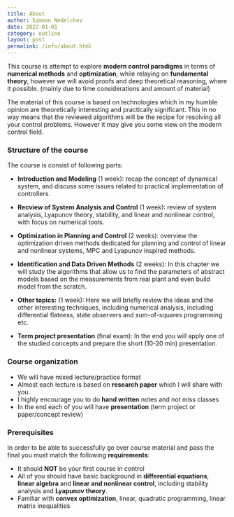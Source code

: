 ```yaml
---
title: About
author: Simeon Nedelchev
date: 2022-01-01
category: outline
layout: post
permalink: /info/about.html
---
```


This course is attempt to explore **modern control paradigms** in terms of **numerical methods** and **optimization**, while relaying on **fundamental theory**, however we will avoid proofs and deep theoretical reasoning, where it possible. (mainly due to time considerations and amount of material)       


The material of this course is based on technologies which in my humble opinion are theoretically interesting and practically significant. This in no way means that the reviewed algorithms will be the recipe for resolving all your control problems. However it may give you some view on the modern control field.

### Structure of the course

The course is consist of following parts:


* **Introduction and Modeling** (1 week): recap the concept of dynamical system, and discuss some issues related to practical implementation of controllers.

* **Recview of System Analysis and Control** (1 week): review of system analysis, Lyapunov theory, stability, and linear and nonlinear control, with focus on numerical tools.

* **Optimization in Planning and Control** (2 weeks): overview the optimization driven methods dedicated for planning and control of linear and nonlinear systems, MPC and Lyapunov inspired methods.


* **Identification and Data Driven Methods** (2 weeks): In this chapter we will study the algorithms that allow us to find the parameters of abstract models based on the measurements from real plant and even build model from the scratch.  

* **Other topics:** (1 week): Here we will briefly review the ideas and the other interesting techniques, including numerical analysis, including differential flatness, state observers and sum-of-squares programming etc.


* **Term project presentation** (final exam): In the end you will apply one of the studied concepts and prepare the short (10-20 min) presentation.

### **Course organization**
* We will have mixed lecture/practice format
* Almost each lecture is based on **research paper** which I will share with you.
* I highly encourage you to do **hand written** notes and not miss classes
* In the end each of you will have **presentation** (term project or paper/concept review)

### Prerequisites

In order to be able to successfully go over course material and pass the final you must match the following **requirements**:
* It should **NOT** be your first course in control
* All of you should have basic background in **differential equations**, **linear algebra** and **linear and nonlinear control**, including stability analysis and **Lyapunov theory**. 
* Familiar with **convex optimization**, linear, quadratic programming, linear matrix inequalities


